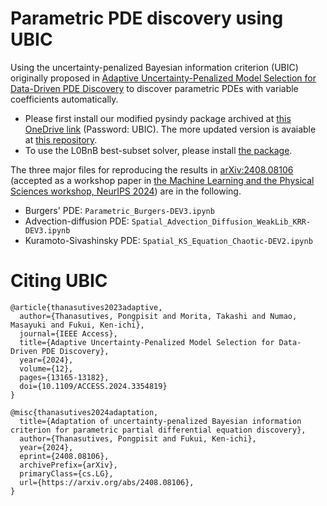 # Parametric PDE discovery using UBIC 
Using the uncertainty-penalized Bayesian information criterion (UBIC) originally proposed in [Adaptive Uncertainty-Penalized Model Selection for Data-Driven PDE Discovery](https://ieeexplore.ieee.org/document/10401233) to discover parametric PDEs with variable coefficients automatically.

- Please first install our modified pysindy package archived at [this OneDrive link](https://1drv.ms/u/c/39cecf604f8b30de/Ed4wi09gz84ggDl7AAAAAAABgZ89ebMdSRESd2a8jiF01w?e=6m0EXl) (Password: UBIC). The more updated version is avaiable at [this repository](https://github.com/Pongpisit-Thanasutives/pysindy).
- To use the L0BnB best-subset solver, please install [the package](https://github.com/Pongpisit-Thanasutives/l0bnb).

The three major files for reproducing the results in [arXiv:2408.08106](https://www.arxiv.org/abs/2408.08106) (accepted as a workshop paper in [the Machine Learning and the Physical Sciences workshop, NeurIPS 2024](https://ml4physicalsciences.github.io/2024/)) are in the following.

- Burgers' PDE: `Parametric_Burgers-DEV3.ipynb`
- Advection-diffusion PDE: `Spatial_Advection_Diffusion_WeakLib_KRR-DEV3.ipynb`
- Kuramoto-Sivashinsky PDE: `Spatial_KS_Equation_Chaotic-DEV2.ipynb`

# Citing UBIC

```
@article{thanasutives2023adaptive,
  author={Thanasutives, Pongpisit and Morita, Takashi and Numao, Masayuki and Fukui, Ken-ichi},
  journal={IEEE Access},
  title={Adaptive Uncertainty-Penalized Model Selection for Data-Driven PDE Discovery},
  year={2024},
  volume={12},
  pages={13165-13182},
  doi={10.1109/ACCESS.2024.3354819}
}

@misc{thanasutives2024adaptation,
  title={Adaptation of uncertainty-penalized Bayesian information criterion for parametric partial differential equation discovery}, 
  author={Thanasutives, Pongpisit and Fukui, Ken-ichi},
  year={2024},
  eprint={2408.08106},
  archivePrefix={arXiv},
  primaryClass={cs.LG},
  url={https://arxiv.org/abs/2408.08106}, 
}
```

